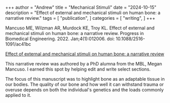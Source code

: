 +++
author = "Andrew"
title = "Mechanical Stimuli"
date = "2024-10-15"
description = "Effect of external and mechanical stimuli on human bone: a narrative review."
tags = [
    "publication",
]
categories = [
    "writing",
]
+++


Mancuso ME, Wilzman AR, Murdock KE, Troy KL. Effect of external and mechanical stimuli on human bone: a narrative review. 
Progress in Biomedical Engineering. 2022. Jan;4(1):012006. 
doi: 10.1088/2516-1091/ac41bc

[Effect of external and mechanical stimuli on human bone: a narrative review](https://pubmed.ncbi.nlm.nih.gov/36310606/)

This narrative review was authored by a PhD alumna from the MBL, Megan Mancuso. I earned this spot by helping edit and write select sections.

The focus of this manuscript was to highlight bone as an adaptable tissue in our bodies. The quality of our bone and how well it can withstand trauma or overuse depends on both the individual's genetics and the loads commonly applied to it.
